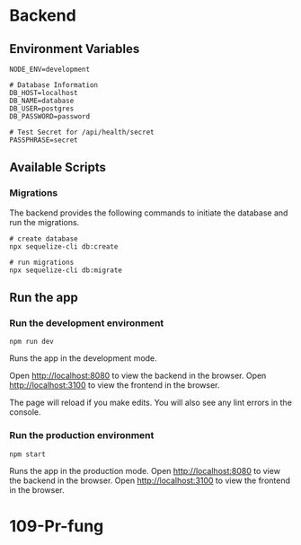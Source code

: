 # Backend

## Environment Variables

```
NODE_ENV=development

# Database Information
DB_HOST=localhost
DB_NAME=database
DB_USER=postgres
DB_PASSWORD=password

# Test Secret for /api/health/secret
PASSPHRASE=secret
```

## Available Scripts

### Migrations

The backend provides the following commands to initiate the database and run the migrations.

```
# create database
npx sequelize-cli db:create

# run migrations
npx sequelize-cli db:migrate
```

## Run the app

### Run the development environment

`npm run dev`

Runs the app in the development mode.

Open [http://localhost:8080](http://localhost:8080) to view the backend in the browser.
Open [http://localhost:3100](http://localhost:3100) to view the frontend in the browser.

The page will reload if you make edits. You will also see any lint errors in the console.

### Run the production environment

`npm start`

Runs the app in the production mode.
Open [http://localhost:8080](http://localhost:8080) to view the backend in the browser.
Open [http://localhost:3100](http://localhost:3100) to view the frontend in the browser.
# 109-Pr-fung
